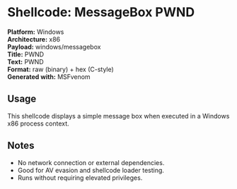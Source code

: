 # Shellcode: MessageBox PWND

**Platform:** Windows  
**Architecture:** x86  
**Payload:** windows/messagebox  
**Title:** PWND  
**Text:** PWND  
**Format:** raw (binary) + hex (C-style)  
**Generated with:** MSFvenom

## Usage

This shellcode displays a simple message box when executed in a Windows x86 process context.

## Notes

- No network connection or external dependencies.
- Good for AV evasion and shellcode loader testing.
- Runs without requiring elevated privileges.
